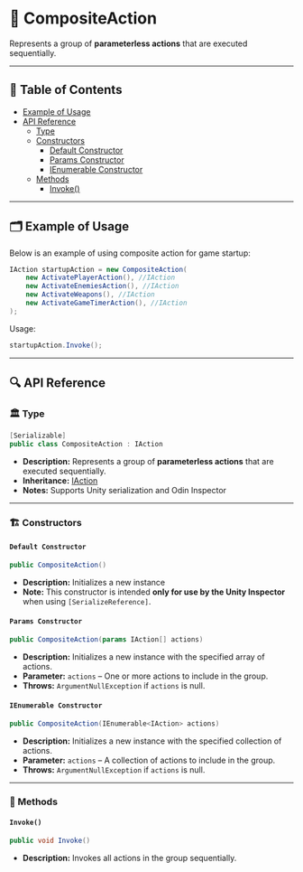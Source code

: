 # 🧩 CompositeAction

Represents a group of **parameterless actions** that are executed sequentially.

---

## 📑 Table of Contents

- [Example of Usage](#-example-of-usage)
- [API Reference](#-api-reference)
    - [Type](#-type)
    - [Constructors](#-constructors)
      - [Default Constructor](#default-constructor)
      - [Params Constructor](#params-constructor)
      - [IEnumerable Constructor](#ienumerable-constructor)
    - [Methods](#-methods)
        - [Invoke()](#invoke)

---

## 🗂 Example of Usage

Below is an example of using composite action for game startup:

```csharp
IAction startupAction = new CompositeAction(
    new ActivatePlayerAction(), //IAction
    new ActivateEnemiesAction(), //IAction
    new ActivateWeapons(), //IAction
    new ActivateGameTimerAction(), //IAction
);

```

Usage:

```csharp
startupAction.Invoke();
```

---

## 🔍 API Reference

### 🏛️ Type <div id="-type"></div>

```csharp
[Serializable]
public class CompositeAction : IAction
```

- **Description:** Represents a group of **parameterless actions** that are executed sequentially.
- **Inheritance:** [IAction](IAction.md)
- **Notes:** Supports Unity serialization and Odin Inspector

---

### 🏗️ Constructors <div id="-constructors"></div>

#### `Default Constructor`

```csharp
public CompositeAction()
```

- **Description:** Initializes a new instance
- **Note:** This constructor is intended **only for use by the Unity Inspector** when using `[SerializeReference]`.

#### `Params Constructor`

```csharp
public CompositeAction(params IAction[] actions)
```

- **Description:** Initializes a new instance with the specified array of actions.
- **Parameter:** `actions` – One or more actions to include in the group.
- **Throws:** `ArgumentNullException` if `actions` is null.

#### `IEnumerable Constructor`

```csharp
public CompositeAction(IEnumerable<IAction> actions)
```

- **Description:** Initializes a new instance with the specified collection of actions.
- **Parameter:** `actions` – A collection of actions to include in the group.
- **Throws:** `ArgumentNullException` if `actions` is null.

---

### 🏹 Methods

#### `Invoke()`

```csharp
public void Invoke()
```

- **Description:** Invokes all actions in the group sequentially.